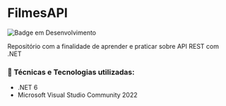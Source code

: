 # FilmesAPI
![Badge em Desenvolvimento](http://img.shields.io/static/v1?label=STATUS&message=EM%20DESENVOLVIMENTO&color=GREEN&style=for-the-badge)

Repositório com a finalidade de aprender e praticar sobre API REST com .NET

### 📔 Técnicas e Tecnologias utilizadas:

- .NET 6
- Microsoft Visual Studio Community 2022 

